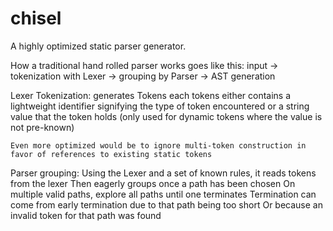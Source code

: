 # chisel

A highly optimized static parser generator.

How a traditional hand rolled parser works goes like this:
input -> tokenization with Lexer -> grouping by Parser -> AST generation

Lexer Tokenization:
	generates Tokens
	each tokens either contains a lightweight identifier signifying the type of token encountered
	or a string value that the token holds (only used for dynamic tokens where the value is not pre-known)

	Even more optimized would be to ignore multi-token construction in favor of references to existing static tokens

Parser grouping:
	Using the Lexer and a set of known rules, it reads tokens from the lexer
	Then eagerly groups once a path has been chosen
	On multiple valid paths, explore all paths until one terminates
	Termination can come from early termination due to that path being too short
	Or because an invalid token for that path was found
